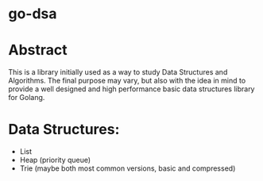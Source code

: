 # go-dsa

# Abstract
This is a library initially used as a way to study Data Structures and Algorithms. The final purpose may vary, but also with the idea in mind to provide a well designed and high performance basic data structures library for Golang.

# Data Structures:
- List
- Heap (priority queue)
- Trie (maybe both most common versions, basic and compressed)
